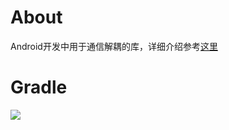 # About
Android开发中用于通信解耦的库，详细介绍参考[这里](https://juejin.im/post/5cdd5f4ae51d456e55623c0f)<br>

# Gradle
[![](https://jitpack.io/v/zj565061763/streamx.svg)](https://jitpack.io/#zj565061763/streamx)
